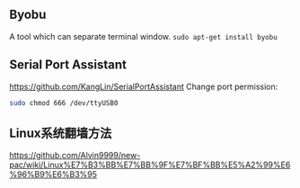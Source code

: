 ## Byobu
A tool which can separate terminal window.
```sudo apt-get install byobu```

## Serial Port Assistant
https://github.com/KangLin/SerialPortAssistant
Change port permission: 
```sh
sudo chmod 666 /dev/ttyUSB0
```
## Linux系统翻墙方法
https://github.com/Alvin9999/new-pac/wiki/Linux%E7%B3%BB%E7%BB%9F%E7%BF%BB%E5%A2%99%E6%96%B9%E6%B3%95
